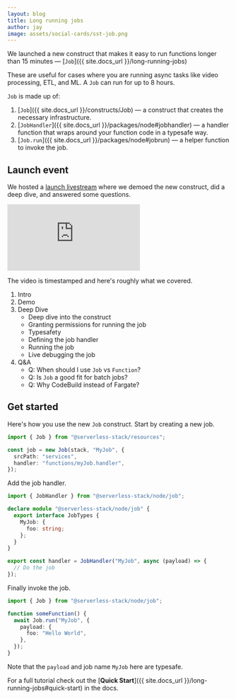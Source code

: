 ```yaml
---
layout: blog
title: Long running jobs
author: jay
image: assets/social-cards/sst-job.png
---
```


We launched a new construct that makes it easy to run functions longer than 15 minutes — [`Job`]({{ site.docs_url }}/long-running-jobs)

These are useful for cases where you are running async tasks like video processing, ETL, and ML. A `Job` can run for up to 8 hours.

`Job` is made up of:

1. [`Job`]({{ site.docs_url }}/constructs/Job) — a construct that creates the necessary infrastructure.
2. [`JobHandler`]({{ site.docs_url }}/packages/node#jobhandler) — a handler function that wraps around your function code in a typesafe way.
3. [`Job.run`]({{ site.docs_url }}/packages/node#jobrun) — a helper function to invoke the job.

## Launch event

We hosted a [launch livestream](https://www.youtube.com/watch?v=7sYdSbmi-ik) where we demoed the new construct, did a deep dive, and answered some questions.

<div class="youtube-container">
  <iframe src="https://www.youtube-nocookie.com/embed/7sYdSbmi-ik" frameborder="0" allow="accelerometer; autoplay; clipboard-write; encrypted-media; gyroscope; picture-in-picture" allowfullscreen></iframe>
</div>

The video is timestamped and here's roughly what we covered.

1. Intro
2. Demo
3. Deep Dive
   - Deep dive into the construct
   - Granting permissions for running the job
   - Typesafety
   - Defining the job handler
   - Running the job
   - Live debugging the job
4. Q&A
   - Q: When should I use `Job` vs `Function`?
   - Q: Is `Job` a good fit for batch jobs?
   - Q: Why CodeBuild instead of Fargate?

## Get started

Here's how you use the new `Job` construct. Start by creating a new job.

```typescript
import { Job } from "@serverless-stack/resources";

const job = new Job(stack, "MyJob", {
  srcPath: "services",
  handler: "functions/myJob.handler",
});
```

Add the job handler.

```typescript
import { JobHandler } from "@serverless-stack/node/job";

declare module "@serverless-stack/node/job" {
  export interface JobTypes {
    MyJob: {
      foo: string;
    };
  }
}

export const handler = JobHandler("MyJob", async (payload) => {
  // Do the job
});
```

Finally invoke the job.

```typescript
import { Job } from "@serverless-stack/node/job";

function someFunction() {
  await Job.run("MyJob", {
    payload: {
      foo: "Hello World",
    },
  });
}
```

Note that the `payload` and job name `MyJob` here are typesafe.

For a full tutorial check out the [**Quick Start**]({{ site.docs_url }}/long-running-jobs#quick-start) in the docs.
